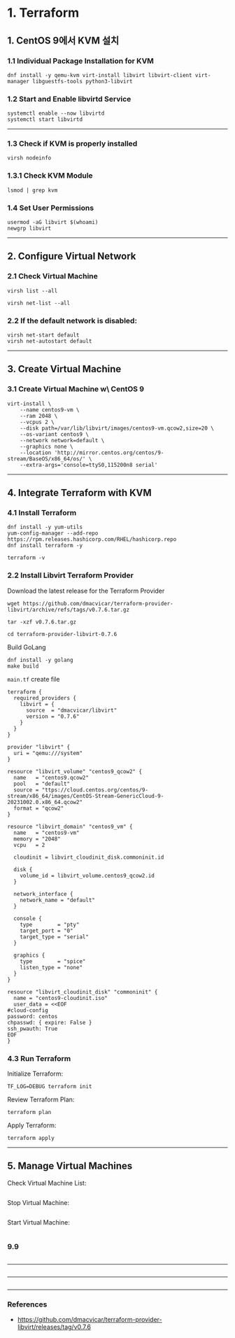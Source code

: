 # 1. Terraform

## 1. CentOS 9에서 KVM 설치

### 1.1 Individual Package Installation for KVM

~~~~
dnf install -y qemu-kvm virt-install libvirt libvirt-client virt-manager libguestfs-tools python3-libvirt
~~~~

### 1.2 Start and Enable libvirtd Service

```
systemctl enable --now libvirtd
systemctl start libvirtd
```
<hr/>

### 1.3 Check if KVM is properly installed

```
virsh nodeinfo
```

### 1.3.1 Check KVM Module

```
lsmod | grep kvm
```

### 1.4 Set User Permissions

```
usermod -aG libvirt $(whoami)
newgrp libvirt
```

<hr/>

## 2. Configure Virtual Network

### 2.1 Check Virtual Machine

```
virsh list --all
```

```
virsh net-list --all
```

### 2.2 If the default network is disabled:

```
virsh net-start default
virsh net-autostart default
```
<hr/>

## 3. Create Virtual Machine

### 3.1 Create Virtual Machine w\ CentOS 9

```
virt-install \
    --name centos9-vm \
    --ram 2048 \
    --vcpus 2 \
    --disk path=/var/lib/libvirt/images/centos9-vm.qcow2,size=20 \
    --os-variant centos9 \
    --network network=default \
    --graphics none \
    --location 'http://mirror.centos.org/centos/9-stream/BaseOS/x86_64/os/' \
    --extra-args='console=ttyS0,115200n8 serial'
```

<hr/>

## 4. Integrate Terraform with KVM

### 4.1 Install Terraform

```
dnf install -y yum-utils
yum-config-manager --add-repo https://rpm.releases.hashicorp.com/RHEL/hashicorp.repo
dnf install terraform -y

terraform -v
```

### 2.2 Install Libvirt Terraform Provider

Download the latest release for the Terraform Provider
```
wget https://github.com/dmacvicar/terraform-provider-libvirt/archive/refs/tags/v0.7.6.tar.gz
```

```
tar -xzf v0.7.6.tar.gz

cd terraform-provider-libvirt-0.7.6
```

Build GoLang
```
dnf install -y golang
make build
```

`main.tf` create file
```
terraform {
  required_providers {
    libvirt = {
      source  = "dmacvicar/libvirt"
      version = "0.7.6"
    }
  }
}

provider "libvirt" {
  uri = "qemu:///system"
}

resource "libvirt_volume" "centos9_qcow2" {
  name   = "centos9.qcow2"
  pool   = "default"
  source = "ttps://cloud.centos.org/centos/9-stream/x86_64/images/CentOS-Stream-GenericCloud-9-20231002.0.x86_64.qcow2"
  format = "qcow2"
}

resource "libvirt_domain" "centos9_vm" {
  name   = "centos9-vm"
  memory = "2048"
  vcpu   = 2

  cloudinit = libvirt_cloudinit_disk.commoninit.id

  disk {
    volume_id = libvirt_volume.centos9_qcow2.id
  }

  network_interface {
    network_name = "default"
  }

  console {
    type        = "pty"
    target_port = "0"
    target_type = "serial"
  }

  graphics {
    type        = "spice"
    listen_type = "none"
  }
}

resource "libvirt_cloudinit_disk" "commoninit" {
  name = "centos9-cloudinit.iso"
  user_data = <<EOF
#cloud-config
password: centos
chpasswd: { expire: False }
ssh_pwauth: True
EOF
}
```

### 4.3 Run Terraform

Initialize Terraform:
```
TF_LOG=DEBUG terraform init
```

Review Terraform Plan:
```
terraform plan
```

Apply Terraform:
```
terraform apply
```

<hr/>

## 5. Manage Virtual Machines

Check Virtual Machine List:
```

```

Stop Virtual Machine:
```

```

Start Virtual Machine:
```

```


### 9.9

```

```

<hr/>

```

```

<hr/>

```

```

<hr/>

### References

- https://github.com/dmacvicar/terraform-provider-libvirt/releases/tag/v0.7.6

